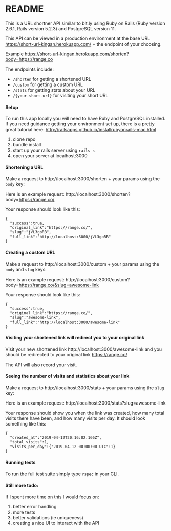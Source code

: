 # README

This is a URL shortner API similar to bit.ly using Ruby on Rails (Ruby version 2.6.1, Rails version 5.2.3) and PostgreSQL version 11.

This API can be viewed in a production environment at the base URL https://short-url-kingan.herokuapp.com/ + the endpoint of your choosing. 

Example https://short-url-kingan.herokuapp.com/shorten?body=https://range.co

The endpoints include: 
* `/shorten` for getting a shortened URL
* `/custom` for getting a custom URL
* `/stats` for getting stats about your URL
* `/{your-short-url}` for visiting your short URL



#### Setup

To run this app locally you will need to have Ruby and PostgreSQL installed. If you need guidance getting your environment set up, there is a pretty great tutorial here: http://railsapps.github.io/installrubyonrails-mac.html

1. clone repo
2. bundle install
3. start up your rails server using `rails s`
4. open your server at localhost:3000

#### Shortening a URL
Make a request to http://localhost:3000/shorten + your params using the `body` key:

Here is an example request: http://localhost:3000/shorten?body=https://range.co/

Your response should look like this: 
```
{ 
  "success":true,
  "original_link":"https://range.co/",
  "slug":"jVL3goRB",
  "full_link":"http://localhost:3000/jVL3goRB"
}
```

#### Creating a custom URL
Make a request to http://localhost:3000/custom + your params using the `body` and `slug` keys:

Here is an example request: http://localhost:3000/custom?body=https://range.co/&slug=awesome-link

Your response should look like this:
```
{
  "success":true,
  "original_link":"https://range.co/",
  "slug":"awesome-link",
  "full_link":"http://localhost:3000/awesome-link"
}
```

#### Visiting your shortened link will redirect you to your original link
Visit your new shortened link http://localhost:3000/awesome-link and you should be redirected to your original link https://range.co/

The API will also record your visit.

#### Seeing the number of visits and statistics about your link
Make a request to http://localhost:3000/stats + your params using the `slug` key:

Here is an example request: http://localhost:3000/stats?slug=awesome-link

Your response should show you when the link was created, how many total visits there have been, and how many visits per day. It should look something like this:
```
{
  "created_at":"2019-04-12T20:16:02.166Z",
  "total_visits":1,
  "visits_per_day":{"2019-04-12 00:00:00 UTC":1}
}
```

#### Running tests

To run the full test suite simply type `rspec` in your CLI.

#### Still more todo:
If I spent more time on this I would focus on:
1. better error handling
2. more tests
3. better validations (ie uniqueness)
3. creating a nice UI to interact with the API
